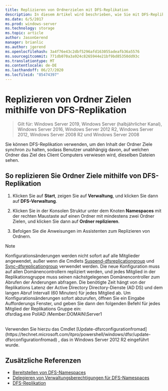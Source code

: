 ```yaml
---
title: Replizieren von Ordnerzielen mit DFS-Replikation
description: In diesem Artikel wird beschrieben, wie Sie mit DFS-Replikation Ordner Ziele replizieren.
ms.date: 6/5/2017
ms.prod: windows-server
ms.technology: storage
ms.topic: article
author: JasonGerend
manager: brianlic
ms.author: jgerend
ms.openlocfilehash: 3a4f76e43c2dbf5296afd163055adeafb36a5576
ms.sourcegitcommit: 771db070a3a924c8265944e21bf9bd85350dd93c
ms.translationtype: MT
ms.contentlocale: de-DE
ms.lasthandoff: 06/27/2020
ms.locfileid: "85474397"
---
```

# <a name="replicate-folder-targets-using-dfs-replication"></a>Replizieren von Ordner Zielen mithilfe von DFS-Replikation

> Gilt für: Windows Server 2019, Windows Server (halbjährlicher Kanal), Windows Server 2016, Windows Server 2012 R2, Windows Server 2012, Windows Server 2008 R2 und Windows Server 2008

Sie können DFS-Replikation verwenden, um den Inhalt der Ordner Ziele synchron zu halten, sodass Benutzer unabhängig davon, auf welchen Ordner das Ziel des Client Computers verwiesen wird, dieselben Dateien sehen.

## <a name="to-replicate-folder-targets-using-dfs-replication"></a>So replizieren Sie Ordner Ziele mithilfe von DFS-Replikation

1.  Klicken Sie auf **Start**, zeigen Sie auf **Verwaltung**, und klicken Sie dann auf **DFS-Verwaltung**.

2.  Klicken Sie in der Konsolen Struktur unter dem Knoten **Namespaces** mit der rechten Maustaste auf einen Ordner mit mindestens zwei Ordner Zielen, und klicken Sie dann auf **Ordner replizieren**.

3.  Befolgen Sie die Anweisungen im Assistenten zum Replizieren von Ordnern.

> [!NOTE]
> Konfigurationsänderungen werden nicht sofort auf alle Mitglieder angewendet, außer wenn die Cmdlets [Suspend-dfsreplicationgroup](https://technet.microsoft.com/itpro/powershell/windows/dfsr/suspend-dfsreplicationgroup) und [Sync-dfsreplicationgroup](https://technet.microsoft.com/itpro/powershell/windows/dfsr/sync-dfsreplicationgroup) verwendet werden. Die neue Konfiguration muss auf allen Domänencontrollern repliziert werden, und jedes Mitglied in der Replikationsgruppe muss seinen nächstgelegenen Domänencontroller zum Abrufen der Änderungen abfragen. Die benötigte Zeit hängt von der Replikations Latenz der Active Directory Directory-Dienste (AD DS) und dem langen Abruf Intervall (60 Minuten) für jedes Mitglied ab. Um Konfigurationsänderungen sofort abzurufen, öffnen Sie ein Eingabe Aufforderungs Fenster, und geben Sie dann den folgenden Befehl für jedes Mitglied der Replikations Gruppe ein: <br /> dfsrdiag.exe PollAD /Member:DOMAIN\Server1
<br />
Verwenden Sie hierzu das Cmdlet [Update-dfsrconfigurationfromad](https://technet.microsoft.com/itpro/powershell/windows/dfsr/update-dfsrconfigurationfromad) , das in Windows Server 2012 R2 eingeführt wurde.

## <a name="additional-references"></a>Zusätzliche Referenzen

-   [Bereitstellen von DFS-Namespaces](deploying-dfs-namespaces.md)
-   [Delegieren von Verwaltungsberechtigungen für DFS-Namespaces](delegate-management-permissions-for-dfs-namespaces.md)
-   [DFS-Replikation](../dfs-replication/dfsr-overview.md)